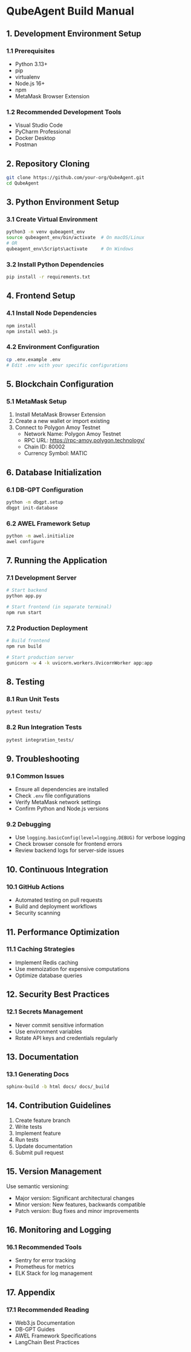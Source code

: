 # QubeAgent Build Manual

## 1. Development Environment Setup

### 1.1 Prerequisites
- Python 3.13+
- pip
- virtualenv
- Node.js 16+
- npm
- MetaMask Browser Extension

### 1.2 Recommended Development Tools
- Visual Studio Code
- PyCharm Professional
- Docker Desktop
- Postman

## 2. Repository Cloning

```bash
git clone https://github.com/your-org/QubeAgent.git
cd QubeAgent
```

## 3. Python Environment Setup

### 3.1 Create Virtual Environment
```bash
python3 -m venv qubeagent_env
source qubeagent_env/bin/activate  # On macOS/Linux
# OR
qubeagent_env\Scripts\activate     # On Windows
```

### 3.2 Install Python Dependencies
```bash
pip install -r requirements.txt
```

## 4. Frontend Setup

### 4.1 Install Node Dependencies
```bash
npm install
npm install web3.js
```

### 4.2 Environment Configuration
```bash
cp .env.example .env
# Edit .env with your specific configurations
```

## 5. Blockchain Configuration

### 5.1 MetaMask Setup
1. Install MetaMask Browser Extension
2. Create a new wallet or import existing
3. Connect to Polygon Amoy Testnet
   - Network Name: Polygon Amoy Testnet
   - RPC URL: https://rpc-amoy.polygon.technology/
   - Chain ID: 80002
   - Currency Symbol: MATIC

## 6. Database Initialization

### 6.1 DB-GPT Configuration
```bash
python -m dbgpt.setup
dbgpt init-database
```

### 6.2 AWEL Framework Setup
```bash
python -m awel.initialize
awel configure
```

## 7. Running the Application

### 7.1 Development Server
```bash
# Start backend
python app.py

# Start frontend (in separate terminal)
npm run start
```

### 7.2 Production Deployment
```bash
# Build frontend
npm run build

# Start production server
gunicorn -w 4 -k uvicorn.workers.UvicornWorker app:app
```

## 8. Testing

### 8.1 Run Unit Tests
```bash
pytest tests/
```

### 8.2 Run Integration Tests
```bash
pytest integration_tests/
```

## 9. Troubleshooting

### 9.1 Common Issues
- Ensure all dependencies are installed
- Check `.env` file configurations
- Verify MetaMask network settings
- Confirm Python and Node.js versions

### 9.2 Debugging
- Use `logging.basicConfig(level=logging.DEBUG)` for verbose logging
- Check browser console for frontend errors
- Review backend logs for server-side issues

## 10. Continuous Integration

### 10.1 GitHub Actions
- Automated testing on pull requests
- Build and deployment workflows
- Security scanning

## 11. Performance Optimization

### 11.1 Caching Strategies
- Implement Redis caching
- Use memoization for expensive computations
- Optimize database queries

## 12. Security Best Practices

### 12.1 Secrets Management
- Never commit sensitive information
- Use environment variables
- Rotate API keys and credentials regularly

## 13. Documentation

### 13.1 Generating Docs
```bash
sphinx-build -b html docs/ docs/_build
```

## 14. Contribution Guidelines

1. Create feature branch
2. Write tests
3. Implement feature
4. Run tests
5. Update documentation
6. Submit pull request

## 15. Version Management

Use semantic versioning:
- Major version: Significant architectural changes
- Minor version: New features, backwards compatible
- Patch version: Bug fixes and minor improvements

## 16. Monitoring and Logging

### 16.1 Recommended Tools
- Sentry for error tracking
- Prometheus for metrics
- ELK Stack for log management

## 17. Appendix

### 17.1 Recommended Reading
- Web3.js Documentation
- DB-GPT Guides
- AWEL Framework Specifications
- LangChain Best Practices
```
